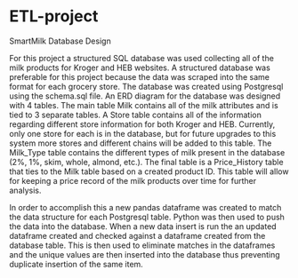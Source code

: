 # ETL-project
SmartMilk Database Design

For this project a structured SQL database was used collecting all of the milk products for Kroger and HEB websites. A structured database was preferable for this project because the data was scraped into the same format for each grocery store. The database was created using Postgresql using the schema.sql file. An ERD diagram for the database was designed with 4 tables. The main table Milk contains all of the milk attributes and is tied to 3 separate tables. A Store table contains all of the information regarding different store information for both Kroger and HEB. Currently, only one store for each is in the database, but for future upgrades to this system more stores and different chains will be added to this table. The Milk_Type table contains the different types of milk present in the database (2%, 1%, skim, whole, almond, etc.). The final table is a Price_History table that ties to the Milk table based on a created product ID. This table will allow for keeping a price record of the milk products over time for further analysis.


In order to accomplish this a new pandas dataframe was created to match the data structure for each Postgresql table. Python was then used to push the data into the database. When a new data insert is run the an updated dataframe created and checked against a dataframe created from the database table. This is then used to eliminate matches in the dataframes and the unique values are then inserted into the database thus preventing duplicate insertion of the same item.

